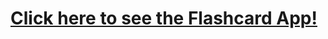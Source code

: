 # [Click here to see the Flashcard App!](https://github.com/jentoobento/iOS-demos/tree/master/Flashcards-codepath "Go to the Flashcard README page!")
